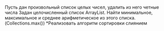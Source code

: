 Пусть дан произвольный список целых чисел, удалить из него четные числа
Задан целочисленный список ArrayList. Найти минимальное, максимальное и среднее арифметическое из этого списка. (Collections.max())
*Реализовать алгоритм сортировки слиянием